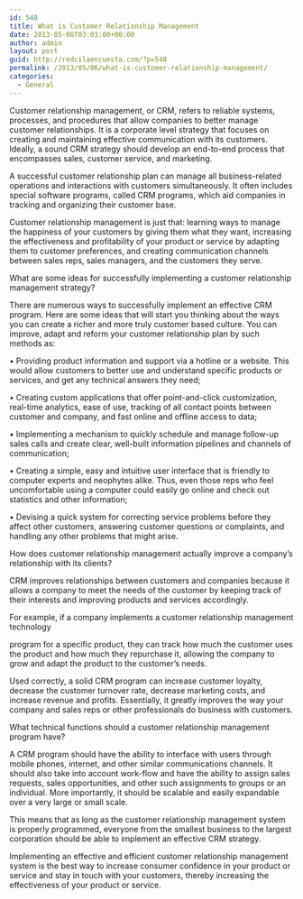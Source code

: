 ```yaml
---
id: 548
title: What is Customer Relationship Management
date: 2013-05-06T03:03:00+00:00
author: admin
layout: post
guid: http://redcilaencuesta.com/?p=548
permalink: /2013/05/06/what-is-customer-relationship-management/
categories:
  - General
---
```

Customer relationship management, or CRM, refers to reliable systems, processes, and procedures that allow companies to better manage customer relationships. It is a corporate level strategy that focuses on creating and maintaining effective communication with its customers. Ideally, a sound CRM strategy should develop an end-to-end process that encompasses sales, customer service, and marketing.

A successful customer relationship plan can manage all business-related operations and interactions with customers simultaneously. It often includes special software programs, called CRM programs, which aid companies in tracking and organizing their customer base.

Customer relationship management is just that: learning ways to manage the happiness of your customers by giving them what they want, increasing the effectiveness and profitability of your product or service by adapting them to customer preferences, and creating communication channels between sales reps, sales managers, and the customers they serve.

What are some ideas for successfully implementing a customer relationship management strategy?

There are numerous ways to successfully implement an effective CRM program. Here are some ideas that will start you thinking about the ways you can create a richer and more truly customer based culture. You can improve, adapt and reform your customer relationship plan by such methods as:

• Providing product information and support via a hotline or a website. This would allow customers to better use and understand specific products or services, and get any technical answers they need;

• Creating custom applications that offer point-and-click customization, real-time analytics, ease of use, tracking of all contact points between customer and company, and fast online and offline access to data;

• Implementing a mechanism to quickly schedule and manage follow-up sales calls and create clear, well-built information pipelines and channels of communication;

• Creating a simple, easy and intuitive user interface that is friendly to computer experts and neophytes alike. Thus, even those reps who feel uncomfortable using a computer could easily go online and check out statistics and other information;

• Devising a quick system for correcting service problems before they affect other customers, answering customer questions or complaints, and handling any other problems that might arise.

How does customer relationship management actually improve a company&#8217;s relationship with its clients?

CRM improves relationships between customers and companies because it allows a company to meet the needs of the customer by keeping track of their interests and improving products and services accordingly.

For example, if a company implements a customer relationship management technology
  
program for a specific product, they can track how much the customer uses the product and how much they repurchase it, allowing the company to grow and adapt the product to the customer&#8217;s needs.

Used correctly, a solid CRM program can increase customer loyalty, decrease the customer turnover rate, decrease marketing costs, and increase revenue and profits. Essentially, it greatly improves the way your company and sales reps or other professionals do business with customers.

What technical functions should a customer relationship management program have?

A CRM program should have the ability to interface with users through mobile phones, internet, and other similar communications channels. It should also take into account work-flow and have the ability to assign sales requests, sales opportunities, and other such assignments to groups or an individual. More importantly, it should be scalable and easily expandable over a very large or small scale.

This means that as long as the customer relationship management system is properly programmed, everyone from the smallest business to the largest corporation should be able to implement an effective CRM strategy.

Implementing an effective and efficient customer relationship management system is the best way to increase consumer confidence in your product or service and stay in touch with your customers, thereby increasing the effectiveness of your product or service.